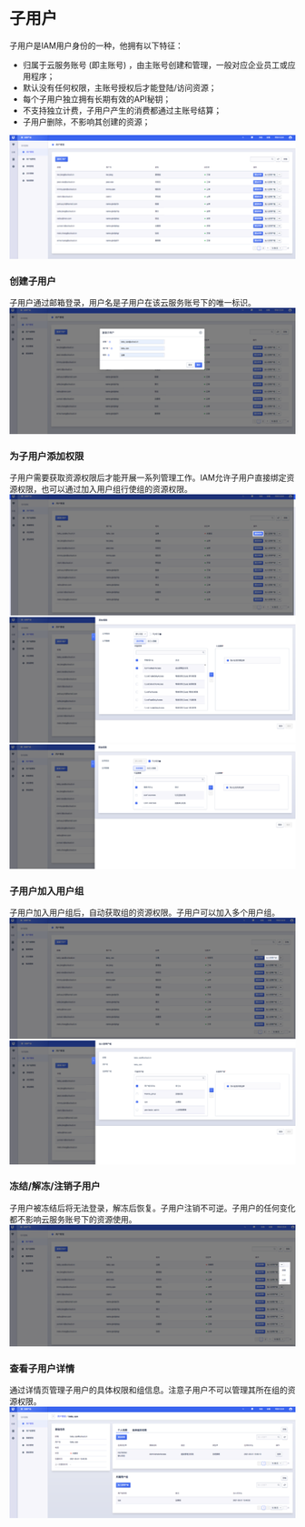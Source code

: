 # 子用户

子用户是IAM用户身份的一种，他拥有以下特征：

- 归属于云服务账号 (即主账号) ，由主账号创建和管理，一般对应企业员工或应用程序；
- 默认没有任何权限，主账号授权后才能登陆/访问资源；
- 每个子用户独立拥有长期有效的API秘钥；
- 不支持独立计费，子用户产生的消费都通过主账号结算；
- 子用户删除，不影响其创建的资源；

![](/images/user/user_mainpage.png)


### 创建子用户

子用户通过邮箱登录，用户名是子用户在该云服务账号下的唯一标识。
![](/images/user/user_create.png)

### 为子用户添加权限

子用户需要获取资源权限后才能开展一系列管理工作。IAM允许子用户直接绑定资源权限，也可以通过加入用户组行使组的资源权限。
![](/images/user/user_attach_policy.png)
![](/images/user/user_pick_a_project_policy.png)
![](/images/user/user_pick_a_global_policy.png)


### 子用户加入用户组

子用户加入用户组后，自动获取组的资源权限。子用户可以加入多个用户组。
![](/images/user/user_join_group.png)
![](/images/user/user_pick_a_group.png)


### 冻结/解冻/注销子用户

子用户被冻结后将无法登录，解冻后恢复。子用户注销不可逆。子用户的任何变化都不影响云服务账号下的资源使用。
![](/images/user/user_freezing_delete.png)

### 查看子用户详情
通过详情页管理子用户的具体权限和组信息。注意子用户不可以管理其所在组的资源权限。
![](/images/user/user_more_info.png)
